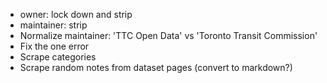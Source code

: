 * owner: lock down and strip
* maintainer: strip
* Normalize maintainer: 'TTC Open Data' vs 'Toronto Transit Commission'
* Fix the one error
* Scrape categories
* Scrape random notes from dataset pages (convert to markdown?)
